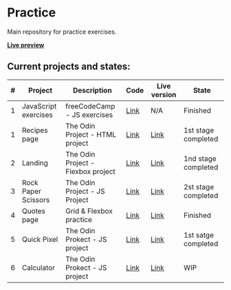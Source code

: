 # Practice

Main repository for practice exercises.

**[Live preview](https://herlnd.github.io/practice/)** 

## Current projects and states:

| **#** | **Project**          | **Description**                    | **Code**                                                                        | **Live version**                                                                 | **State**           |
|-------|----------------------|------------------------------------|---------------------------------------------------------------------------------|----------------------------------------------------------------------------------|---------------------|
| 1     | JavaScript exercises | freeCodeCamp - JS exercises        | [Link](https://github.com/herlnd/practice/tree/main/fcc-projects/js-exercises)  | N/A                                                                              | Finished            |
| 1     | Recipes page         | The Odin Project - HTML project    | [Link](https://github.com/herlnd/practice/tree/main/odin-projects/recipes)      | [Link](https://herlnd.github.io/practice/odin-projects/recipes/index.html)       | 1st stage completed |
| 2     | Landing              | The Odin Project - Flexbox project | [Link](https://github.com/herlnd/practice/tree/main/odin-projects/landing)      | [Link](https://herlnd.github.io/practice/odin-projects/landing/index.html)       | 1nd stage completed |
| 3     | Rock Paper Scissors  | The Odin Project - JS Project      | [Link](https://github.com/herlnd/practice/tree/main/odin-projects/rps)          | [Link](https://herlnd.github.io/practice/odin-projects/rps/index.html)           | 2st stage completed |
| 4     | Quotes page          | Grid & Flexbox practice            | [Link](https://github.com/herlnd/practice/tree/main/other-projects/grid-test)   | [Link](https://herlnd.github.io/practice/other-projects/grid-test/index.html)    | Finished            |
| 5     | Quick Pixel          | The Odin Prokect - JS project      | [Link](https://github.com/herlnd/practice/tree/main/odin-projects/etch-a-sketch)| [Link](https://herlnd.github.io/practice/odin-projects/etch-a-sketch/index.html) | 1st satge completed |
| 6     | Calculator           | The Odin Prokect - JS project      | [Link](https://github.com/herlnd/practice/tree/main/odin-projects/calculator)   | [Link](https://herlnd.github.io/practice/odin-projects/calculator/index.html)    | WIP                 |
